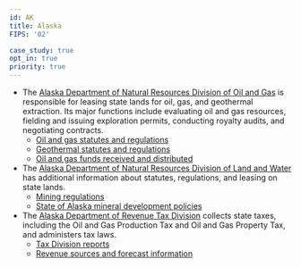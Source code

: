 ```yaml
---
id: AK
title: Alaska
FIPS: '02'

case_study: true
opt_in: true
priority: true
---
```

* The [Alaska Department of Natural Resources Division of Oil and Gas](http://dog.dnr.alaska.gov/index.htm) is responsible for leasing state lands for oil, gas, and geothermal extraction. Its major functions include evaluating oil and gas resources, fielding and issuing exploration permits, conducting royalty audits, and negotiating contracts.
  - [Oil and gas statutes and regulations](http://dog.dnr.alaska.gov/AboutUs/OGStatutes.htm)
  - [Geothermal statutes and regulations](http://dog.dnr.alaska.gov/AboutUs/GeothermalStatutes.htm)
  - [Oil and gas funds received and distributed](http://dog.dnr.alaska.gov/Royalty/Funds.htm#received)
* The [Alaska Department of Natural Resources Division of Land and Water](http://dnr.alaska.gov/mlw/index.htm) has additional information about statutes, regulations, and leasing on state lands.
  - [Mining regulations](http://dnr.alaska.gov/mlw/mining/sb175.pdf)
  - [State of Alaska mineral development policies](http://dnr.alaska.gov/mlw/mining/AK_MineralPolicy.pdf)
* The [Alaska Department of Revenue Tax Division](http://www.tax.alaska.gov/) collects state taxes, including the Oil and Gas Production Tax and Oil and Gas Property Tax, and administers tax laws.
  - [Tax Division reports](http://www.tax.alaska.gov/programs/reports.aspx)
  - [Revenue sources and forecast information](http://www.tax.alaska.gov/programs/sourcebook/index.aspx)
